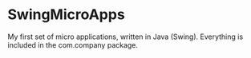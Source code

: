 # SwingMicroApps
My first set of micro applications, written in Java (Swing).
Everything is included in the com.company package. 
